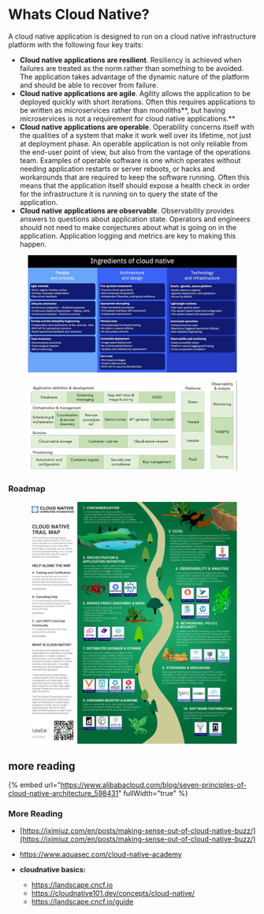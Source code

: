 # Whats Cloud Native?

A cloud native application is designed to run on a cloud native infrastructure platform with the following four key traits:

* **Cloud native applications are resilient**. Resiliency is achieved when failures are treated as the norm rather than something to be avoided. The application takes advantage of the dynamic nature of the platform and should be able to recover from failure.
* **Cloud native applications are agile**. Agility allows the application to be deployed quickly with short iterations. Often this requires applications to be written as microservices rather than monoliths**, but having microservices is not a requirement for cloud native applications.**
* **Cloud native applications are operable**. Operability concerns itself with the qualities of a system that make it work well over its lifetime, not just at deployment phase. An operable application is not only reliable from the end-user point of view, but also from the vantage of the operations team. Examples of operable software is one which operates without needing application restarts or server reboots, or hacks and workarounds that are required to keep the software running. Often this means that the application itself should expose a health check in order for the infrastructure it is running on to query the state of the application.
* **Cloud native applications are observable**. Observability provides answers to questions about application state. Operators and engineers should not need to make conjectures about what is going on in the application. Application logging and metrics are key to making this happen.



<figure><img src=".gitbook/assets/image (230).png" alt=""><figcaption></figcaption></figure>

<figure><img src=".gitbook/assets/image (257).png" alt=""><figcaption></figcaption></figure>

### Roadmap



<div data-full-width="true">

<figure><img src=".gitbook/assets/F9p8BhBWQAAKkGq.jpeg" alt=""><figcaption></figcaption></figure>

</div>

## more reading

{% embed url="https://www.alibabacloud.com/blog/seven-principles-of-cloud-native-architecture_598431" fullWidth="true" %}

### More Reading



* [https://iximiuz.com/en/posts/making-sense-out-of-cloud-native-buzz/](https://iximiuz.com/en/posts/making-sense-out-of-cloud-native-buzz/)
* https://www.aquasec.com/cloud-native-academy
*   **cloudnative basics:**

    * https://landscape.cncf.io
    * https://cloudnative101.dev/concepts/cloud-native/
    * https://landscape.cncf.io/guide

